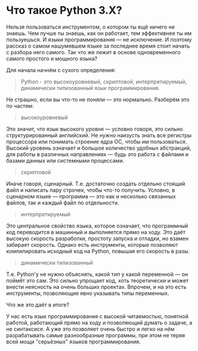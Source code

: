 # Что такое Python 3.X?


Нельзя пользоваться инструментом, о котором ты ещё ничего не знаешь. Чем лучше ты знаешь, как он работает, тем эффективнее ты им пользуешься. И языки программирования — не исключение. И поэтому рассказ о самом нашумевшем языке за последнее время стоит начать с разбора него самого. Так что же лежит в основе одновременного самого простого и мощного языка?

Для начала начнём с сухого определения:

> Python - это высокоуровневый, скриптовой, интерпретируемый, динамически типизованный язык программирования.

Не страшно, если вы что-то не поняли — это нормально. Разберём это по частям:

> высокоуровневый

Это значит, что язык высокого уровня — условно говоря, это сильно структурированный английский. Не нужно наизусть знать все регистры процессора или понимать строение ядра ОС, чтобы им пользоваться. Высокий уровень означает и большое количество удобных абстракций, для работы в различных направлениях — будь это работа с файлами и базами данных или системными процессами.

> скриптовой

Иначе говоря, сценарный. Т.е. достаточно создать отдельно стоящий файл и написать пару строчек, чтобы что-то получить. Условно, в сценарном языке — программа — это как и несколько связанных файлов, так и каждый файл по отдельности.

> интерпретируемый

Это центральное свойство языка, которое означает, что программный код переводится в машинный и выполняется прямо на ходу. Это даёт высокую скорость разработки, простоту запуска и отладки, но взамен забирает скорость. Однако есть инструменты, которые позволяют компилировать исходный код на Python, повышая его скорость в разы.

> динамически типизованный

Т.е. Python'у не нужно объяснять, какой тип у какой переменной — он поймёт это сам. Это сильно упрощает код, хоть теоретически и может внести неясность на очень больших проектах. Впрочем, и на это есть инструменты, позволяющие явно указывать типы переменных.

Что же это даёт в итоге?

У нас есть язык программирования с высокой читаемостью, понятной работой, работающий прямо на ходу и позволяющий думать о задаче, а не синтаксисе. А уже это позволяет очень быстро и легко на нём разрабатывать самые разнообразные программы, при этом не теряя всей мощи "серьёзных" языков программирования.
